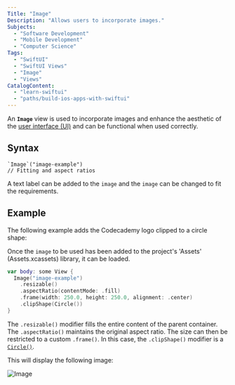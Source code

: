 ```yaml
---
Title: "Image"
Description: "Allows users to incorporate images."
Subjects:
  - "Software Development"
  - "Mobile Development"
  - "Computer Science"
Tags:
  - "SwiftUI"
  - "SwiftUI Views"
  - "Image"
  - "Views"
CatalogContent:
  - "learn-swiftui"
  - "paths/build-ios-apps-with-swiftui"
---
```


An **`Image`** view is used to incorporate images and enhance the aesthetic of the [user interface (UI)](https://www.codecademy.com/resources/docs/uiux) and can be functional when used correctly.

## Syntax

```pseudo
`Image`("image-example")
// Fitting and aspect ratios
```

A text label can be added to the `image` and the `image` can be changed to fit the requirements.

## Example

The following example adds the Codecademy logo clipped to a circle shape:

Once the `image` to be used has been added to the project's 'Assets' (Assets.xcassets) library, it can be loaded.

```swift
var body: some View {
  Image("image-example")
    .resizable()
    .aspectRatio(contentMode: .fill)
    .frame(width: 250.0, height: 250.0, alignment: .center)
    .clipShape(Circle())
}
```

The `.resizable()` modifier fills the entire content of the parent container. The `.aspectRatio()` maintains the original aspect ratio. The size can then be restricted to a custom `.frame()`. In this case, the `.clipShape()` modifier is a [`Circle()`](https://www.codecademy.com/resources/docs/swiftui/views/circle).

This will display the following image:

![Image](https://raw.githubusercontent.com/Codecademy/docs/main/media/image-example.png)
